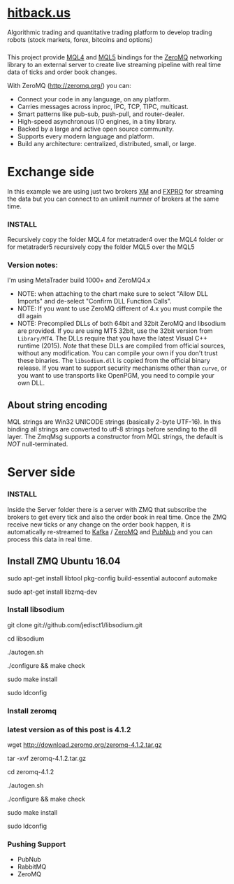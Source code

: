# [hitback.us](https://www.hitback.us/ "Hitback")
Algorithmic trading and quantitative trading platform to develop trading robots (stock markets, forex, bitcoins and options)

###

This project provide [MQL4](https://www.metatrader4.com/ "Metatrader 4.") and [MQL5](https://www.metatrader5.com/ "Metatrader 5.") bindings for the [ZeroMQ](http://zeromq.org/ "ZeroMQ homepage.") networking library to an external server to create live streaming pipeline with real time data of ticks and order book changes. 

With ZeroMQ (http://zeromq.org/) you can:
* Connect your code in any language, on any platform.
* Carries messages across inproc, IPC, TCP, TIPC, multicast.
* Smart patterns like pub-sub, push-pull, and router-dealer.
* High-speed asynchronous I/O engines, in a tiny library.
* Backed by a large and active open source community.
* Supports every modern language and platform.
* Build any architecture: centralized, distributed, small, or large.

# Exchange side

In this example we are using just two brokers [XM](https://www.com.com/ "XM") and [FXPRO](https://www.fxpro.com/ "fxpro") for streaming the data but you can connect to an unlimit numner of brokers at the same time.

### INSTALL

Recursively copy the folder MQL4 for metatrader4 over the MQL4 folder or for metatrader5 recursively copy the folder MQL5 over the MQL5

### Version notes:
I'm using MetaTrader build 1000+ and ZeroMQ4.x  

* NOTE: when attaching to the chart make sure to select "Allow DLL Imports" and de-select "Confirm DLL Function Calls".
* NOTE: If you want to use ZeroMQ different of 4.x you must compile the dll again
* NOTE: Precompiled DLLs of both 64bit and 32bit ZeroMQ and libsodium are provided. If you are using MT5 32bit, use the 32bit version from `Library/MT4`. The DLLs require that you have the latest Visual C++ runtime (2015). *Note* that these DLLs are compiled from official sources, without any modification. You can compile your own if you don't trust these binaries. The `libsodium.dll` is copied from the official binary release. If you want to support security mechanisms other than `curve`, or you want to use transports like OpenPGM, you need to compile your own DLL.

## About string encoding

MQL strings are Win32 UNICODE strings (basically 2-byte UTF-16). In this binding all strings are converted to utf-8 strings before sending to the dll layer. The ZmqMsg supports a constructor from MQL strings, the default is _NOT_ null-terminated.

# Server side

### INSTALL

Inside the Server folder there is a server with ZMQ that subscribe the brokers to get every tick and also the order book in real time.
Once the ZMQ receive new ticks or any change on the order book happen, it is automatically re-streamed to [Kafka](https://kafka.apache.org/ "Kafka") / [ZeroMQ](http://www.zeromq.org/ "ZeroMQ") and [PubNub](https://www.pubnub.com/ "PubNub") and you can process this data in real time.


## Install ZMQ Ubuntu 16.04

sudo apt-get install libtool pkg-config build-essential autoconf automake

sudo apt-get install libzmq-dev

### Install libsodium

git clone git://github.com/jedisct1/libsodium.git

cd libsodium

./autogen.sh

./configure && make check

sudo make install

sudo ldconfig

### Install zeromq

### latest version as of this post is 4.1.2

wget http://download.zeromq.org/zeromq-4.1.2.tar.gz

tar -xvf zeromq-4.1.2.tar.gz

cd zeromq-4.1.2

./autogen.sh

./configure && make check

sudo make install

sudo ldconfig

### Pushing Support
* PubNub
* RabbitMQ
* ZeroMQ


